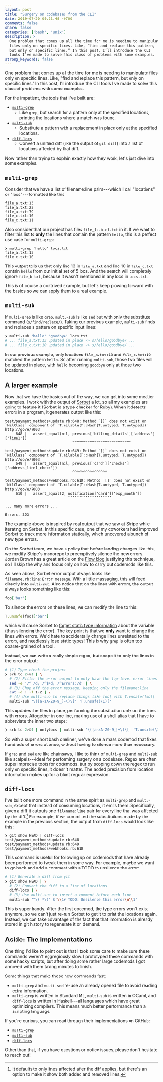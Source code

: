 ```yaml
---
layout: post
title: "Surgery on codebases from the CLI"
date: 2019-07-30 09:32:48 -0700
comments: false
share: false
categories: ['bash', 'unix']
description: >
  One problem that comes up all the time for me is needing to manipulate
  files only on specific lines. Like, “find and replace this pattern,
  but only on specific lines.” In this post, I’ll introduce the CLI
  tools I’ve made to solve this class of problems with some examples.
strong_keywords: false
---
```


One problem that comes up all the time for me is needing to manipulate
files only on specific lines. Like, "find and replace this pattern, but
only on specific lines." In this post, I'll introduce the CLI tools
I've made to solve this class of problems with some examples.

<!-- more -->

For the impatient, the tools that I've built are:

- [`multi-grep`]
  - Like `grep`, but search for a pattern only at the specified
    locations, printing the locations where a match was found.
- [`multi-sub`]
  - Substitute a pattern with a replacement in place only at the
    specified locations.
- [`diff-locs`]
  - Convert a unified diff (like the output of `git diff`) into a list
    of locations affected by that diff.

Now rather than trying to explain exactly how they work, let's just dive
into some examples.

## `multi-grep`

Consider that we have a list of filename:line pairs---which I call
"locations" or "locs"---formatted like this:

```plain locs.txt
file_a.txt:13
file_a.txt:22
file_a.txt:79
file_c.txt:10
file_c.txt:11
```

Also consider that our project has files `file_{a,b,c}.txt` in it. If we
want to filter this list to **only** the lines that contain the pattern
`hello`, this is a perfect use case for `multi-grep`:

```
❯ multi-grep 'hello' locs.txt
file_a.txt:13
file_c.txt:10
```

This output tells us that only line 13 in `file_a.txt` and line 10 in
`file_c.txt` contain `hello` from our initial set of 5 locs. And the
search will completely ignore `file_b.txt`, because it wasn't mentioned
in any locs in `locs.txt`.

This is of course a contrived example, but let's keep plowing forward
with the basics so we can apply them to a real example.

## `multi-sub`

If `multi-grep` is like `grep`, `multi-sub` is like `sed` but with only
the substitute command (`s/find/replace/`). Taking our previous example,
`multi-sub` finds and replaces a pattern on specific input lines:

```bash
❯ multi-sub 'hello' 'goodbye' locs.txt
# ... file_a.txt:13 updated in place -> s/hello/goodbye/ ...
# ... file_c.txt:10 updated in place -> s/hello/goodbye/ ...
```

In our previous example, only locations `file_a.txt:13` and
`file_c.txt:10` matched the pattern `hello`. So after running
`multi-sub`, those two files will be updated in place, with `hello`
becoming `goodbye` only at those two locations.

## A larger example

Now that we have the basics out of the way, we can get into some meatier
examples. I work with the output of [Sorbet] a lot, so all my examples
are going to feature it (Sorbet is a type checker for Ruby). When it
detects errors in a program, it generates output like this:

```
test/payment_methods/update.rb:648: Method `[]` does not exist on `NilClass` component of `T.nilable(T::Hash[T.untyped, T.untyped])` http://go/e/7003
     648 |   assert_equal(nil, previous['billing_details']['address']['line1'])
                               ^^^^^^^^^^^^^^^^^^^^^^^^^^^

test/payment_methods/update.rb:649: Method `[]` does not exist on `NilClass` component of `T.nilable(T::Hash[T.untyped, T.untyped])` http://go/e/7003
     649 |   assert_equal(nil, previous['card']['checks']['address_line1_check'])
                               ^^^^^^^^^^^^^^^^

test/payment_methods/webhooks.rb:610: Method `[]` does not exist on `NilClass` component of `T.nilable(T::Hash[T.untyped, T.untyped])` http://go/e/7003
     610 |   assert_equal(2, notification['card']['exp_month'])
                             ^^^^^^^^^^^^^^^^^^^^

... many more errors ...

Errors: 253
```

The example above is inspired by real output that we saw at Stripe while
iterating on Sorbet. In this specific case, one of my coworkers had
improved Sorbet to track more information statically, which uncovered a
bunch of new type errors.

On the Sorbet team, we have a policy that before landing changes like
this, we modify Stripe's monorepo to preemptively silence the new
errors. Jordan Brown has a great article on the [Flow blog] justifying
this technique, so I'll skip the why and focus only on how to carry out
codemods like this.

As seen above, Sorbet error output always looks like
`filename.rb:line:Error message`. With a little massaging, this will
feed directly into `multi-sub`. Also notice that on the lines with
errors, the output always looks something like this:

```ruby
foo['bar']
```

To silence the errors on these lines, we can modify the line to this:

```ruby
T.unsafe(foo)['bar']
```

which will cause Sorbet to [forget static type information][T.unsafe]
about the variable (thus silencing the error). The key point is that we
**only** want to change the lines with errors. We'd hate to accidentally
change lines unrelated to the errors, and needlessly lose static types!
This is why `grep` is often too coarse-grained of a tool.

Instead, we can write a really simple regex, but scope it to only the
lines in the error output:

```bash
# (1) Type check the project
❯ srb tc 2>&1 | \
  # (2) Filter the error output to only have the top-level error lines
  sed -e '/^ /d; /^$/d; /^Errors:/d' | \
  # (3) Chop off the error message, keeping only the filename:line
  cut -d : -f 1-2 | \
  # (4) Use multi-sub to replace things like foo[ with T.unsafe(foo)[
  multi-sub '\([a-zA-Z0-9_]+\)\[' 'T.unsafe(\1)['
```

This updates the files in place, performing the substitution only on the
lines with errors. Altogether in one line, making use of a shell alias
that I have to abbreviate the inner two steps:

```bash
❯ srb tc 2>&1 | onlylocs | multi-sub '\([a-zA-Z0-9_]+\)\[' 'T.unsafe(\1)['
```

So with a super short bash oneliner, we've done a mass codemod that
fixes hundreds of errors at once, without having to silence more than
necessary.

If `grep` and `sed` are like chainsaws, I like to think of `multi-grep`
and `multi-sub` like scalpels---ideal for performing surgery on a
codebase. Regex are often super imprecise tools for codemods. But by
scoping down the regex to run only on specific lines, it doesn't
matter. The added precision from location information makes up for a
blunt regular expression.


## `diff-locs`

I've built one more command in the same spirit as `multi-grep` and
`multi-sub`, except that instead of consuming locations, it emits them.
Specifically, given a diff it outputs one `filename:line` pair for every
line that was affected by the diff.[^added] For example, if we committed
the substitutions made by the example in the previous section, the
output from `diff-locs` would look like this:

[^added]: It defaults to only lines affected after the diff applies, but there's an option to make it show both added and removed lines.

```
❯ git show HEAD | diff-locs
test/payment_methods/update.rb:648
test/payment_methods/update.rb:649
test/payment_methods/webhooks.rb:610
```

This command is useful for following up on codemods that have already
been performed to tweak them in some way. For example, maybe we want to
go back and add a comment with a TODO to unsilence the error:

```bash
# (1) Generate a diff from git
❯ git show HEAD | \
  # (2) Convert the diff to a list of locations
  diff-locs | \
  # (3) Use multi-sub to insert a comment before each line
  multi-sub '^\( *\)' $'\\1# TODO: Unsilence this error\n\\1'
```

This is super handy. After the first codemod, the type errors won't
exist anymore, so we can't just re-run Sorbet to get it to print the
locations again. Instead, we can take advantage of the fact that that
information is already stored in git history to regenerate it on demand.


## Aside: The implementations

One thing I'd like to point out is that I took some care to make sure
these commands weren't eggregiously slow. I prototyped these commands
with some hacky scripts, but after doing some rather large codemods I
got annoyed with them taking minutes to finish.

Some things that make these new commands fast:

- `multi-grep` and `multi-sed` re-use an already opened file to avoid
  reading extra information. 
- `multi-grep` is written in Standard ML, `multi-sub` is written in
  OCaml, and `diff-locs` is written in Haskell---all languages which
  have great optimizing compilers. This means much better performance
  than a scripting language.

If you're curious, you can read through their implementations on GitHub:

- [`multi-grep`]
- [`multi-sub`]
- [`diff-locs`]

Other than that, if you have questions or notice issues, please don't
hesitate to reach out!


[`multi-grep`]: https://github.com/jez/multi-grep
[`multi-sub`]: https://github.com/jez/multi-sub
[`diff-locs`]: https://github.com/jez/diff-locs
[Sorbet]: https://sorbet.org
[Flow blog]: https://medium.com/flow-type/upgrading-flow-codebases-40ef8dd3ccd8
[T.unsafe]: https://sorbet.org/docs/troubleshooting#escape-hatches


<!-- vim:tw=72
-->
